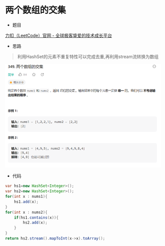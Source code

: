 # 两个数组的交集

- 题目

[力扣（LeetCode）官网 - 全球极客挚爱的技术成长平台](https://leetcode.cn/problems/intersection-of-two-arrays/submissions/)

-  思路

> 利用HashSet的元素不重复特性可以完成去重,再利用stream流转换为数组

![Snipaste_2023-07-20_00-16-43](两个数组的交集/Snipaste_2023-07-20_00-16-43.png)

- 代码

```java
var hs1=new HashSet<Integer>();
var hs2=new HashSet<Integer>();
for(int x : nums1){
    hs1.add(x);
}
for(int x : nums2){
    if(hs1.contains(x)){
        hs2.add(x);
    }
}
return hs2.stream().mapToInt(x->x).toArray();
```

